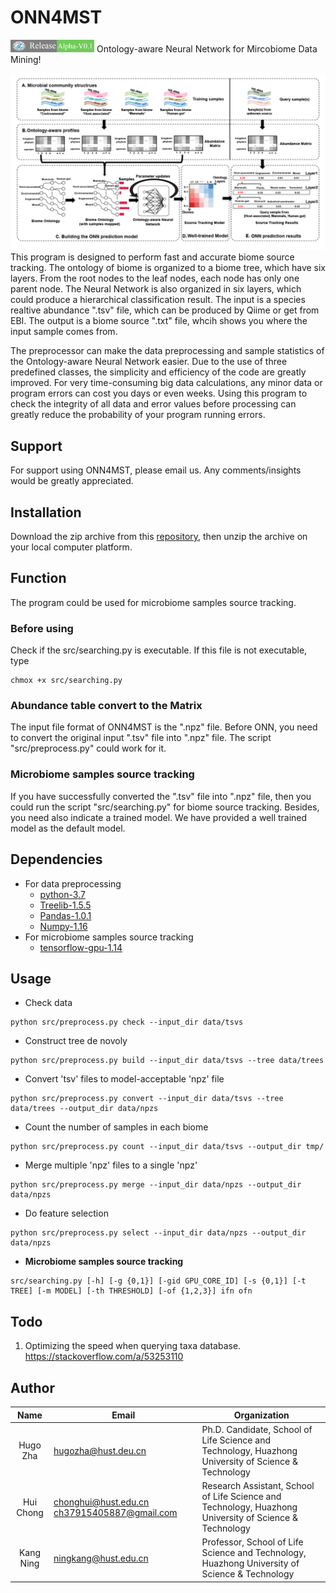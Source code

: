 # ONN4MST
<img src="https://github.com/HUST-NingKang-Lab/ONN4MDM/blob/master/image/relase.png" width="134" height="20">
Ontology-aware Neural Network for Mircobiome Data Mining!

![Training a ONN source tracking model and using it for microbiome samples' source tracking](https://github.com/HUST-NingKang-Lab/ONN4MDM/blob/master/image/Figure2_main.png)
This program is designed to perform fast and accurate biome source tracking. The ontology of biome is organized to a biome tree, which have six layers. From the root nodes to the leaf nodes, each node has only one parent node. The Neural Network is also organized in six layers, which could produce a hierarchical classification result. The input is a species realtive abundance ".tsv" file, which can be produced by Qiime or get from EBI. The output is a biome source ".txt" file, whcih shows you where the input sample comes from.

The preprocessor can make the data preprocessing and sample statistics of the Ontology-aware Neural Network easier. Due to the use of three predefined classes, the simplicity and efficiency of the code are greatly improved. For very time-consuming big data calculations, any minor data or program errors can cost you days or even weeks. Using this program to check the integrity of all data and error values before processing can greatly reduce the probability of your program running errors.

## Support
For support using ONN4MST, please email us. Any comments/insights would be greatly appreciated.

## Installation
Download the zip archive from this [repository][1], then unzip the archive on your local computer platform.
## Function
The program could be used for microbiome samples source tracking.

### Before using
Check if the src/searching.py is executable. If this file is not executable, type
```shell
chmox +x src/searching.py
```
### Abundance table convert to the Matrix
The input file format of ONN4MST is the ".npz" file. Before ONN, you need to convert the original input ".tsv" file into ".npz" file. The script "src/preprocess.py" could work for it.
### Microbiome samples source tracking
If you have successfully converted the ".tsv" file into ".npz" file, then you could run the script "src/searching.py" for biome source tracking. Besides, you need also indicate a trained model. We have provided a well trained model as the default model.
## Dependencies

- For data preprocessing
  - [python-3.7][6]
  - [Treelib-1.5.5][2]
  - [Pandas-1.0.1][3]
  - [Numpy-1.16][4]
- For microbiome samples source tracking
  - [tensorflow-gpu-1.14][5]

## Usage


- Check data 

```shell
python src/preprocess.py check --input_dir data/tsvs
```

- Construct tree de novoly

```shell
python src/preprocess.py build --input_dir data/tsvs --tree data/trees
```

- Convert 'tsv' files to model-acceptable 'npz' file

```shell
python src/preprocess.py convert --input_dir data/tsvs --tree data/trees --output_dir data/npzs
```

- Count the number of samples in each biome

```shell
python src/preprocess.py count --input_dir data/tsvs --output_dir tmp/
```

- Merge multiple 'npz' files to a single 'npz'

```shell
python src/preprocess.py merge --input_dir data/npzs --output_dir data/npzs
```

- Do feature selection

```shell
python src/preprocess.py select --input_dir data/npzs --output_dir data/npzs
```

- **Microbiome samples source tracking**

```shell
src/searching.py [-h] [-g {0,1}] [-gid GPU_CORE_ID] [-s {0,1}] [-t TREE] [-m MODEL] [-th THRESHOLD] [-of {1,2,3}] ifn ofn
```
## Todo

1. Optimizing the speed when querying taxa database. https://stackoverflow.com/a/53253110

## Author
   Name   |      Email      |      Organization
:--------:|-----------------|--------------------------------------------------------------------------------------------------------------------------------
Hugo Zha |hugozha@hust.deu.cn|Ph.D. Candidate, School of Life Science and Technology, Huazhong University of Science & Technology
Hui Chong|chonghui@hust.edu.cn ch37915405887@gmail.com|Research Assistant, School of Life Science and Technology, Huazhong University of Science & Technology
Kang Ning|ningkang@hust.edu.cn|Professor, School of Life Science and Technology, Huazhong University of Science & Technology

[1]:https://github.com/HUST-NingKang-Lab/ONN4MDM
[2]:https://github.com/caesar0301/treelib
[3]:https://pandas.pydata.org
[4]:www.numpy.org
[5]:https://pypi.org/project/tensorflow-gpu/1.14.0/
[6]:https://www.python.org/downloads/release/python-374/
